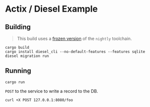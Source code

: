 # Actix / Diesel Example

## Building

> This build uses a [frozen version](../rust-toolchain) of the `nightly` toolchain.

```
cargo build
cargo install diesel_cli --no-default-features --features sqlite
diesel migration run
```

## Running

```
cargo run
```

`POST` to the service to write a record to the DB.

```
curl +X POST 127.0.0.1:8080/foo
```
